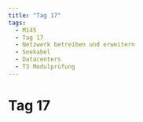 ```yaml
---
title: "Tag 17"
tags:
  - M145
  - Tag 17
  - Netzwerk betreiben und erweitern
  - Seekabel
  - Datacenters
  - T3 Modulprüfung
---
```


# Tag 17

